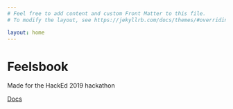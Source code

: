 ```yaml
---
# Feel free to add content and custom Front Matter to this file.
# To modify the layout, see https://jekyllrb.com/docs/themes/#overriding-theme-defaults

layout: home
---
```


# Feelsbook

Made for the HackEd 2019 hackathon

[Docs](https://feelsbook.readthedocs.io/en/latest/)
